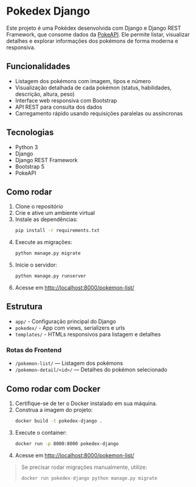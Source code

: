 # Pokedex Django

Este projeto é uma Pokédex desenvolvida com Django e Django REST Framework, que consome dados da [PokeAPI](https://pokeapi.co/). Ele permite listar, visualizar detalhes e explorar informações dos pokémons de forma moderna e responsiva.

## Funcionalidades
- Listagem dos pokémons com imagem, tipos e número
- Visualização detalhada de cada pokémon (status, habilidades, descrição, altura, peso)
- Interface web responsiva com Bootstrap
- API REST para consulta dos dados
- Carregamento rápido usando requisições paralelas ou assíncronas

## Tecnologias
- Python 3
- Django
- Django REST Framework
- Bootstrap 5
- PokeAPI

## Como rodar
1. Clone o repositório
2. Crie e ative um ambiente virtual
3. Instale as dependências:
   ```bash
   pip install -r requirements.txt
   ```
4. Execute as migrações:
   ```bash
   python manage.py migrate
   ```
5. Inicie o servidor:
   ```bash
   python manage.py runserver
   ```
6. Acesse em [http://localhost:8000/pokemon-list/](http://localhost:8000/pokemon-list/)

## Estrutura
- `app/` - Configuração principal do Django
- `pokedex/` - App com views, serializers e urls
- `templates/` - HTMLs responsivos para listagem e detalhes

### Rotas do Frontend
- `/pokemon-list/` — Listagem dos pokémons
- `/pokemon-detail/<id>/` — Detalhes do pokémon selecionado

## Como rodar com Docker

1. Certifique-se de ter o Docker instalado em sua máquina.
2. Construa a imagem do projeto:
   ```bash
   docker build -t pokedex-django .
   ```
3. Execute o container:
   ```bash
   docker run -p 8000:8000 pokedex-django
   ```
4. Acesse em [http://localhost:8000/pokemon-list/](http://localhost:8000/pokemon-list/)

> Se precisar rodar migrações manualmente, utilize:
> ```bash
> docker run pokedex-django python manage.py migrate
> ```


